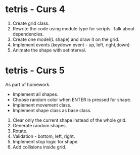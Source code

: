# tetris - Curs 4
1. Create grid class.
2. Rewrite the code using module type for scripts. Talk about dependencies.
3. Create one model(L shape) and draw it on the grid.
4. Implement events (keydown event - up, left, right,down)
5. Animate the shape with setInterval.

# tetris - Curs 5

As part of homework.
- Implement all shapes.
- Choose random color when ENTER is pressed for shape.
- Implement movement class.
- Implement shape class as base class.


1. Clear only the current shape instead of the whole grid.
2. Generate random shapes.
3. Rotate.
4. Validation - bottom, left, right.
5. Implement stop logic for shape.
6. Add collisions inside grid.

